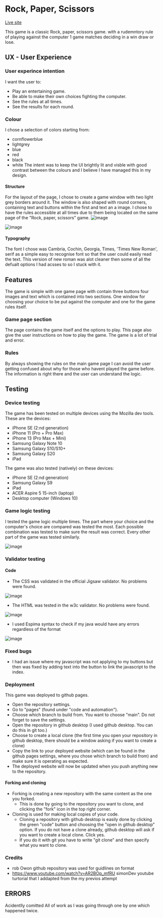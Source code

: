 # Rock, Paper, Scissors
[Live site](https://dom123x456.github.io/ROCK-PAPER-SCISSORS/)

This game is a classic Rock, paper, scissors game. with a rudemntory rule of playing against the computer 1 game matches deciding in a win draw or lose. 

## UX - User Experience

### User experince intention
I want the user to:
- Play an entertaining game.
- Be able to make their own choices fighting the computer.
- See the rules at all times.
- See the results for each round.

### Colour
I chose a selection of colors starting from:
- cornflowerblue
- lightgrey
- blue 
- red 
- black
- white
The intent was to keep the UI brightly lit and visble with good contrast between the colours and I believe I have managed this in my design.

#### Structure
For the layout of the page, I chose to create a game window with two light grey borders around it. The window is also shaped with round corners, containing text and buttons within the first and text an a image. I chose to have the rules accessible at all times due to them being located on the same page of the "Rock, paper, scissors" game. 
![image](https://user-images.githubusercontent.com/108178672/202321993-c1675ad2-a915-4bbc-8695-2adbc6def7b9.png)

![image](https://user-images.githubusercontent.com/108178672/202322108-081f188b-66fc-4324-aa08-ae8ab7987531.png)



#### Typography
The font I chose was Cambria, Cochin, Georgia, Times, 'Times New Roman', serif as a simple easy to recognise font so that the user could easily read the text. This version of new roman was alot cleaner then some of all the defualt options I had acsses to so I stuck with it.

## Features
The game is simple with one game page with contain three buttons four images and text which is contained into two sections. One window for choosing your choice to be put against the computer and one for the game rules itself. 

### Game page section
The page contains the game itself and the options to play. This page also give the user instructions on how to play the game. The game is a lot of trial and error. 

### Rules
 By always showing the rules on the main game page I can avoid the user getting confused about why for those who havent played the game before. The information is right there and the user can understand the logic. 


## Testing

### Device testing
The game has been tested on multiple devices using the Mozilla dev tools. These are the devices:
- iPhone SE (2:nd generation)
- iPhone 11 (Pro + Pro Max)
- iPhone 13 (Pro Max + Mini)
- Samsung Galaxy Note 10
- Samsung Galaxy S10/S10+
- Samsung Galaxy S20
- iPad

The game was also tested (natively) on these devices:
- iPhone SE (2:nd generation)
- Samsung Galaxy S9
- iPad
- ACER Aspire 5 15-inch (laptop)
- Desktop computer (Windows 10)


### Game logic testing
I tested the game logic multiple times. The part where your choice and the computer's choice are compared was tested the most. Each possible combination was tested to make sure the result was correct. Every other part of the game was tested similarly.

![image](https://user-images.githubusercontent.com/108178672/202322260-2f6cdf8e-5ad7-4906-a9a3-35b0732f85e6.png)

### Validator testing
#### Code
- The CSS was validated in the official Jigsaw validator. No problems were found.

![image](https://user-images.githubusercontent.com/108178672/202317494-edd5f106-f1d8-4a3e-9d51-2e8ed21567e8.png)


- The HTML was tested in the w3c validator. No problems were found.

![image](https://user-images.githubusercontent.com/108178672/202317896-48652c81-b000-40af-942e-0401352625aa.png)


- I used Espima syntax to check if my java would have any errors regardless of the format

![image](https://user-images.githubusercontent.com/108178672/202319756-874d777e-f53d-45ad-aea1-dd939ace8099.png)


### Fixed bugs
- I had an issue where my javascript was not applying to my buttons but then was fixed by adding text into the button to link the javascript to the index.

### Deployment
This game was deployed to github pages.

- Open the repository settings.
- Go to "pages" (found under "code and automation").
- Choose which branch to build from. You want to choose "main". Do not forget to save the settings.
- Open the repository in github desktop (I used github desktop. You can do this in git too.)
- Choose to create a local clone (the first time you open your repository in github desktop, there should be a window asking if you want to create a clone)
- Copy the link to your deployed website (which can be found in the github pages settings, where you chose which branch to build from) and make sure it is operating as expected.
- The deployed website will now be updated when you push anything new to the repository.

#### Forking and cloning
- Forking is creating a new repository with the same content as the one you forked. 
    - This is done by going to the repository you want to clone, and clicking the "fork" icon in the top right corner.
- Cloning is used for making local copies of your code.
    - Cloning a repository with github desktop is easily done by clicking the green "code" button and choosing the "open in github desktop" option. If you do not have a clone already, github desktop will ask if you want to create a local clone. Click yes.
    - If you do it with git you have to write "git clone" and then specify what you want to clone.

### Credits
- rob Owon github repository was used for guidlines on format
- https://www.youtube.com/watch?v=AR2BOp_mfRU simonDev youtube turtorial that I addapted from the my previos attempt

## ERRORS 
Acidentlly comitted All of work as I was going through one by one which happened twice.
